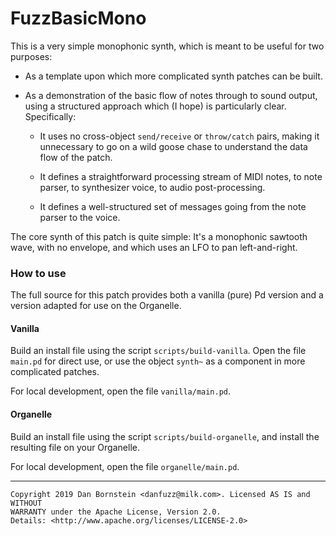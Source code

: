 FuzzBasicMono
=============

This is a very simple monophonic synth, which is meant to be useful for two
purposes:

* As a template upon which more complicated synth patches can be built.

* As a demonstration of the basic flow of notes through to sound output, using
  a structured approach which (I hope) is particularly clear. Specifically:

  * It uses no cross-object `send/receive` or `throw/catch` pairs, making it
    unnecessary to go on a wild goose chase to understand the data flow of the
    patch.

  * It defines a straightforward processing stream of MIDI notes, to note
    parser, to synthesizer voice, to audio post-processing.

  * It defines a well-structured set of messages going from the note parser
    to the voice.

The core synth of this patch is quite simple: It's a monophonic sawtooth wave,
with no envelope, and which uses an LFO to pan left-and-right.

### How to use

The full source for this patch provides both a vanilla (pure) Pd version and
a version adapted for use on the Organelle.

#### Vanilla

Build an install file using the script `scripts/build-vanilla`. Open the file
`main.pd` for direct use, or use the object `synth~` as a component in more
complicated patches.

For local development, open the file `vanilla/main.pd`.

#### Organelle

Build an install file using the script `scripts/build-organelle`, and install
the resulting file on your Organelle.

For local development, open the file `organelle/main.pd`.

- - - - -

```
Copyright 2019 Dan Bornstein <danfuzz@milk.com>. Licensed AS IS and WITHOUT
WARRANTY under the Apache License, Version 2.0.
Details: <http://www.apache.org/licenses/LICENSE-2.0>
```
